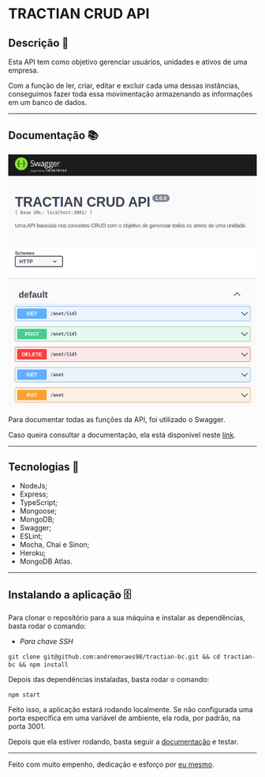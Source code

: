 # TRACTIAN CRUD API

## Descrição :memo:

Esta API tem como objetivo gerenciar usuários, unidades e ativos de uma empresa.

Com a função de ler, criar, editar e excluir cada uma dessas instâncias, conseguimos fazer toda essa movimentação armazenando as informações em um banco de dados.

---

## Documentação :books:

![Swagger](./src/images/SWAGGER.png)

Para documentar todas as funções da API, foi utilizado o Swagger. 

Caso queira consultar a documentação, ela está disponível neste [link](https://tractian-bc.herokuapp.com/doc/).

---

## Tecnologias :wrench:

- NodeJs;
- Express;
- TypeScript;
- Mongoose;
- MongoDB;
- Swagger;
- ESLint;
- Mocha, Chai e Sinon;
- Heroku;
- MongoDB Atlas.

---

## Instalando a aplicação :file_cabinet:

Para clonar o repositório para a sua máquina e instalar as dependências, basta rodar o comando: 

- *Para chave SSH* 

```
git clone git@github.com:andremoraes98/tractian-bc.git && cd tractian-bc && npm install
```

Depois das dependências instaladas, basta rodar o comando:

```
npm start
```

Feito isso, a aplicação estará rodando localmente. Se não configurada uma porta específica em uma variável de ambiente, ela roda, por padrão, na porta 3001.

Depois que ela estiver rodando, basta seguir a [documentação](https://tractian-bc.herokuapp.com/doc/) e testar.

--- 

Feito com muito empenho, dedicação e esforço por [eu mesmo](https://www.linkedin.com/in/moraesandre/).